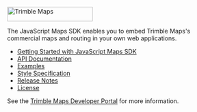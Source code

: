 <img src="https://developer.trimblemaps.com/img/logo/trimble-maps.svg" width="200" height="34" alt="Trimble Maps"><br>

The JavaScript Maps SDK enables you to embed Trimble Maps's commercial maps and routing in your own web applications.

- [Getting Started with JavaScript Maps SDK](https://developer.trimblemaps.com/maps-sdk/guide/getting-started/)
- [API Documentation](https://developer.trimblemaps.com/maps-sdk/api/)
- [Examples](https://developer.trimblemaps.com/maps-sdk/examples/)
- [Style Specification](https://developer.trimblemaps.com/maps-sdk/style-spec/)
- [Release Notes](https://developer.trimblemaps.com/maps-sdk/release-notes/)
- [License](https://developer.trimblemaps.com/maps-sdk/legal/license/)

See the [Trimble Maps Developer Portal](https://developer.trimblemaps.com/maps-sdk/) for more information.

